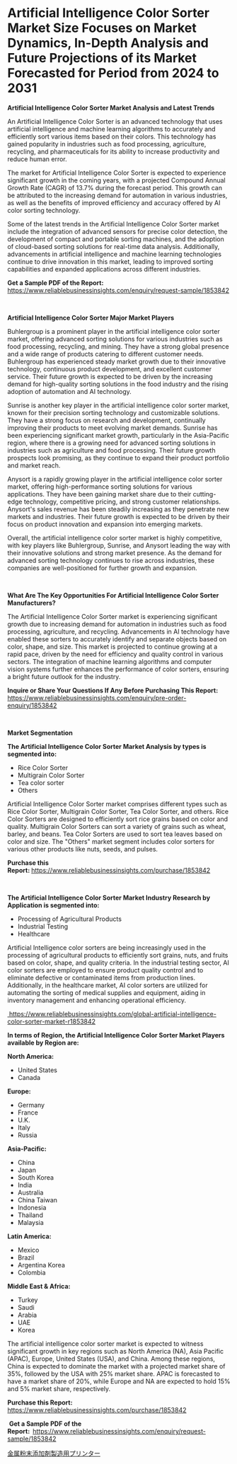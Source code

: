 <p><h1>Artificial Intelligence Color Sorter Market Size Focuses on Market Dynamics, In-Depth Analysis and Future Projections of its Market Forecasted for Period from 2024 to 2031</h1></p><p><strong>Artificial Intelligence Color Sorter Market Analysis and Latest Trends</strong></p>
<p><p>An Artificial Intelligence Color Sorter is an advanced technology that uses artificial intelligence and machine learning algorithms to accurately and efficiently sort various items based on their colors. This technology has gained popularity in industries such as food processing, agriculture, recycling, and pharmaceuticals for its ability to increase productivity and reduce human error.</p><p>The market for Artificial Intelligence Color Sorter is expected to experience significant growth in the coming years, with a projected Compound Annual Growth Rate (CAGR) of 13.7% during the forecast period. This growth can be attributed to the increasing demand for automation in various industries, as well as the benefits of improved efficiency and accuracy offered by AI color sorting technology.</p><p>Some of the latest trends in the Artificial Intelligence Color Sorter market include the integration of advanced sensors for precise color detection, the development of compact and portable sorting machines, and the adoption of cloud-based sorting solutions for real-time data analysis. Additionally, advancements in artificial intelligence and machine learning technologies continue to drive innovation in this market, leading to improved sorting capabilities and expanded applications across different industries.</p></p>
<p><strong>Get a Sample PDF of the Report:&nbsp;</strong> <a href="https://www.reliablebusinessinsights.com/enquiry/request-sample/1853842">https://www.reliablebusinessinsights.com/enquiry/request-sample/1853842</a></p>
<p>&nbsp;</p>
<p><strong>Artificial Intelligence Color Sorter Major Market Players</strong></p>
<p><p>Buhlergroup is a prominent player in the artificial intelligence color sorter market, offering advanced sorting solutions for various industries such as food processing, recycling, and mining. They have a strong global presence and a wide range of products catering to different customer needs. Buhlergroup has experienced steady market growth due to their innovative technology, continuous product development, and excellent customer service. Their future growth is expected to be driven by the increasing demand for high-quality sorting solutions in the food industry and the rising adoption of automation and AI technology.</p><p>Sunrise is another key player in the artificial intelligence color sorter market, known for their precision sorting technology and customizable solutions. They have a strong focus on research and development, continually improving their products to meet evolving market demands. Sunrise has been experiencing significant market growth, particularly in the Asia-Pacific region, where there is a growing need for advanced sorting solutions in industries such as agriculture and food processing. Their future growth prospects look promising, as they continue to expand their product portfolio and market reach.</p><p>Anysort is a rapidly growing player in the artificial intelligence color sorter market, offering high-performance sorting solutions for various applications. They have been gaining market share due to their cutting-edge technology, competitive pricing, and strong customer relationships. Anysort's sales revenue has been steadily increasing as they penetrate new markets and industries. Their future growth is expected to be driven by their focus on product innovation and expansion into emerging markets.</p><p>Overall, the artificial intelligence color sorter market is highly competitive, with key players like Buhlergroup, Sunrise, and Anysort leading the way with their innovative solutions and strong market presence. As the demand for advanced sorting technology continues to rise across industries, these companies are well-positioned for further growth and expansion.</p></p>
<p>&nbsp;</p>
<p><strong>What Are The Key Opportunities For Artificial Intelligence Color Sorter Manufacturers?</strong></p>
<p><p>The Artificial Intelligence Color Sorter market is experiencing significant growth due to increasing demand for automation in industries such as food processing, agriculture, and recycling. Advancements in AI technology have enabled these sorters to accurately identify and separate objects based on color, shape, and size. This market is projected to continue growing at a rapid pace, driven by the need for efficiency and quality control in various sectors. The integration of machine learning algorithms and computer vision systems further enhances the performance of color sorters, ensuring a bright future outlook for the industry.</p></p>
<p><strong>Inquire or Share Your Questions If Any Before Purchasing This Report:</strong> <a href="https://www.reliablebusinessinsights.com/enquiry/pre-order-enquiry/1853842">https://www.reliablebusinessinsights.com/enquiry/pre-order-enquiry/1853842</a></p>
<p>&nbsp;</p>
<p><strong>Market Segmentation</strong></p>
<p><strong>The Artificial Intelligence Color Sorter Market Analysis by types is segmented into:</strong></p>
<p><ul><li>Rice Color Sorter</li><li>Multigrain Color Sorter</li><li>Tea color sorter</li><li>Others</li></ul></p>
<p><p>Artificial Intelligence Color Sorter market comprises different types such as Rice Color Sorter, Multigrain Color Sorter, Tea Color Sorter, and others. Rice Color Sorters are designed to efficiently sort rice grains based on color and quality. Multigrain Color Sorters can sort a variety of grains such as wheat, barley, and beans. Tea Color Sorters are used to sort tea leaves based on color and size. The "Others" market segment includes color sorters for various other products like nuts, seeds, and pulses.</p></p>
<p><strong>Purchase this Report:&nbsp;</strong><a href="https://www.reliablebusinessinsights.com/purchase/1853842">https://www.reliablebusinessinsights.com/purchase/1853842</a></p>
<p>&nbsp;</p>
<p><strong>The Artificial Intelligence Color Sorter Market Industry Research by Application is segmented into:</strong></p>
<p><ul><li>Processing of Agricultural Products</li><li>Industrial Testing</li><li>Healthcare</li></ul></p>
<p><p>Artificial Intelligence color sorters are being increasingly used in the processing of agricultural products to efficiently sort grains, nuts, and fruits based on color, shape, and quality criteria. In the industrial testing sector, AI color sorters are employed to ensure product quality control and to eliminate defective or contaminated items from production lines. Additionally, in the healthcare market, AI color sorters are utilized for automating the sorting of medical supplies and equipment, aiding in inventory management and enhancing operational efficiency.</p></p>
<p><a href="https://www.reliablebusinessinsights.com/global-artificial-intelligence-color-sorter-market-r1853842">&nbsp;https://www.reliablebusinessinsights.com/global-artificial-intelligence-color-sorter-market-r1853842</a></p>
<p><strong>In terms of Region, the Artificial Intelligence Color Sorter Market Players available by Region are:</strong></p>
<p>
    <p> <strong> North America: </strong>
        <ul>
            <li>United States</li>
            <li>Canada</li>
        </ul>
        </p> 
    <p> <strong> Europe: </strong>
        <ul>
            <li>Germany</li>
            <li>France</li>
            <li>U.K.</li>
            <li>Italy</li>
            <li>Russia</li>
        </ul>
        </p> 
    <p> <strong> Asia-Pacific: </strong>
        <ul>
            <li>China</li>
            <li>Japan</li>
            <li>South Korea</li>
            <li>India</li>
            <li>Australia</li>
            <li>China Taiwan</li>
            <li>Indonesia</li>
            <li>Thailand</li>
            <li>Malaysia</li>
        </ul>
        </p> 
    <p> <strong> Latin America: </strong>
        <ul>
            <li>Mexico</li>
            <li>Brazil</li>
            <li>Argentina Korea</li>
            <li>Colombia</li>
        </ul>
        </p> 
    <p> <strong> Middle East & Africa: </strong>
        <ul>
            <li>Turkey</li>
            <li>Saudi</li>
            <li>Arabia</li>
            <li>UAE</li>
            <li>Korea</li>
        </ul>
    </p>
    </p>
<p><p>The artificial intelligence color sorter market is expected to witness significant growth in key regions such as North America (NA), Asia Pacific (APAC), Europe, United States (USA), and China. Among these regions, China is expected to dominate the market with a projected market share of 35%, followed by the USA with 25% market share. APAC is forecasted to have a market share of 20%, while Europe and NA are expected to hold 15% and 5% market share, respectively.</p></p>
<p><strong>Purchase this Report: </strong><a href="https://www.reliablebusinessinsights.com/purchase/1853842">https://www.reliablebusinessinsights.com/purchase/1853842</a></p>
<p>&nbsp;<strong>Get a Sample PDF of the Report:&nbsp;&nbsp;</strong><a href="https://www.reliablebusinessinsights.com/enquiry/request-sample/1853842">https://www.reliablebusinessinsights.com/enquiry/request-sample/1853842</a></p>
<p><strong></strong></p>
<p><p><a href="https://medium.com/@hugofirst21/%E9%87%91%E5%B1%9E%E7%B2%89%E6%9C%AB%E6%B7%BB%E5%8A%A0%E8%A3%BD%E9%80%A0%E3%83%97%E3%83%AA%E3%83%B3%E3%82%BF%E3%83%BC%E5%B8%82%E5%A0%B4%E3%82%A4%E3%83%B3%E3%82%B5%E3%82%A4%E3%83%88-%E5%B8%82%E5%A0%B4%E3%83%88%E3%83%AC%E3%83%B3%E3%83%89-%E6%88%90%E9%95%B7-2024%E5%B9%B4%E3%81%8B%E3%82%892031%E5%B9%B4%E3%81%BE%E3%81%A7%E3%81%AE%E4%BA%88%E6%B8%AC-251db8952d0b">金属粉末添加剤製造用プリンター</a></p></p>